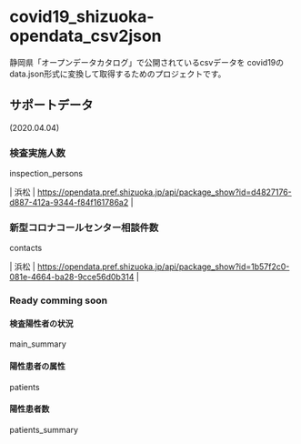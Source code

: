 # covid19_shizuoka-opendata_csv2json

静岡県「オープンデータカタログ」で公開されているcsvデータを
covid19のdata.json形式に変換して取得するためのプロジェクトです。


## サポートデータ
(2020.04.04)

### 検査実施人数
inspection_persons

| 浜松 | https://opendata.pref.shizuoka.jp/api/package_show?id=d4827176-d887-412a-9344-f84f161786a2 |

### 新型コロナコールセンター相談件数
contacts

| 浜松 | https://opendata.pref.shizuoka.jp/api/package_show?id=1b57f2c0-081e-4664-ba28-9cce56d0b314 |


### Ready comming soon

#### 検査陽性者の状況
main_summary

#### 陽性患者の属性
patients

#### 陽性患者数
patients_summary

